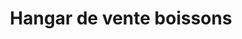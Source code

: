 ---
title: "Hangar de vente boissons"
url: /yomadou-doukono/hangar-de-vente-boissons/
shop: Getränke
---